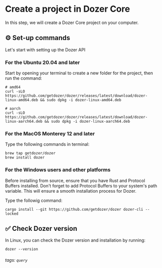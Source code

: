 # Create a project in Dozer Core

In this step, we will create a Dozer Core project on your computer.


## ⚙️ Set-up commands

Let's start with setting up the Dozer API


### For the Ubuntu 20.04 and later
Start by opening your terminal to create a new folder for the project, then run the command:
```
# amd64
curl -sLO https://github.com/getdozer/dozer/releases/latest/download/dozer-linux-amd64.deb && sudo dpkg -i dozer-linux-amd64.deb

# aarch
curl -sLO https://github.com/getdozer/dozer/releases/latest/download/dozer-linux-aarch64.deb && sudo dpkg -i dozer-linux-aarch64.deb
```

### For the MacOS Monterey 12 and later

Type the following commands in terminal:

```
brew tap getdozer/dozer
brew install dozer
```

### For the Windows users and other platforms

Before installing from source, ensure that you have Rust and Protocol Buffers installed. Don't forget to add Protocol Buffers to your system's path variable. This will ensure a smooth installation process for Dozer. 

Type the followig command:

`cargo install --git https://github.com/getdozer/dozer dozer-cli --locked`

## ✅ Check Dozer version

In Linux, you can check the Dozer version and installation by running:

`dozer --version`



###### tags: `query`
